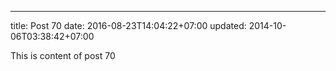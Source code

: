 ---
title: Post 70
date: 2016-08-23T14:04:22+07:00
updated: 2014-10-06T03:38:42+07:00

This is content of post 70
